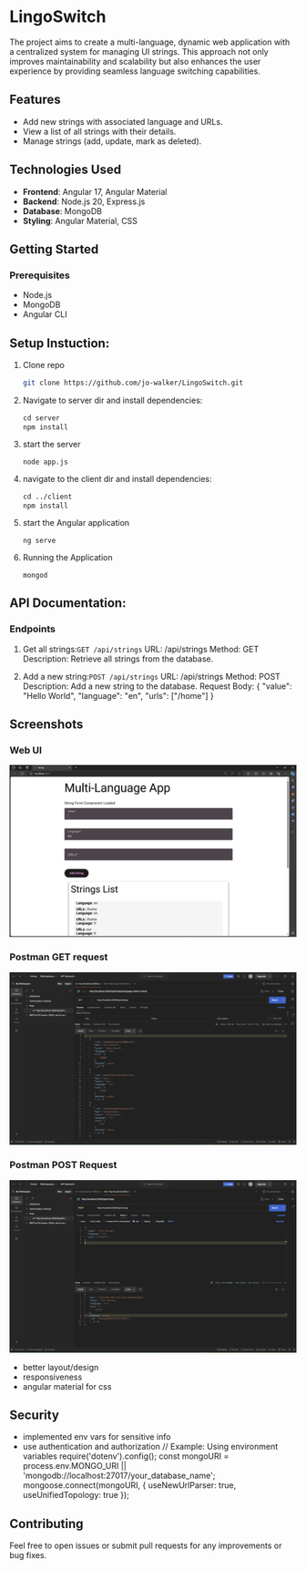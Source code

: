 # LingoSwitch

The project aims to create a multi-language, dynamic web application with a centralized system for managing UI strings. This approach not only improves maintainability and scalability but also enhances the user experience by providing seamless language switching capabilities.
## Features

- Add new strings with associated language and URLs.
- View a list of all strings with their details.
- Manage strings (add, update, mark as deleted).

## Technologies Used

- **Frontend**: Angular 17, Angular Material
- **Backend**: Node.js 20, Express.js
- **Database**: MongoDB
- **Styling**: Angular Material, CSS

## Getting Started

### Prerequisites

- Node.js
- MongoDB
- Angular CLI

## Setup Instuction:

1. Clone repo
   ```bash
   git clone https://github.com/jo-walker/LingoSwitch.git
   ```
2. Navigate to server dir and install dependencies:
   ```
   cd server
   npm install
   ```
3. start the server
   ```
   node app.js
   ```
4. navigate to the client dir and install dependencies:
   ```
   cd ../client
   npm install
   ```
5. start the Angular application
   ```
   ng serve
   ```
6. Running the Application
   ```
   mongod
   ```

## API Documentation:

### Endpoints
1. Get all strings:`GET /api/strings`
URL: /api/strings
Method: GET
Description: Retrieve all strings from the database.

2. Add a new string:`POST /api/strings`
URL: /api/strings
Method: POST
Description: Add a new string to the database.
Request Body:
{
  "value": "Hello World",
  "language": "en",
  "urls": ["/home"]
}


## Screenshots
### Web UI
![Web UI](./server/screenshots/webui.png)
### Postman GET request
![Postman GET Request](./server/screenshots/postmangetrequest.png)

### Postman POST Request
![Postman POST Request](./server/screenshots/postmanpostrequest.png)
- better layout/design
- responsiveness
- angular material for css

## Security
- implemented env vars for sensitive info
- use authentication and authorization
  // Example: Using environment variables
  require('dotenv').config();
  const mongoURI = process.env.MONGO_URI || 'mongodb://localhost:27017/your_database_name';
  mongoose.connect(mongoURI, { useNewUrlParser: true, useUnifiedTopology: true });

## Contributing
Feel free to open issues or submit pull requests for any improvements or bug fixes.

